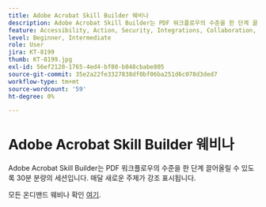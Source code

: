 ```yaml
---
title: Adobe Acrobat Skill Builder 웨비나
description: Adobe Acrobat Skill Builder는 PDF 워크플로우의 수준을 한 단계 끌어올릴 수 있도록 30분 분량의 세션입니다
feature: Accessibility, Action, Security, Integrations, Collaboration, Edit PDF, Convert PDF, Share, Mobile, Skill Builder, Form
level: Beginner, Intermediate
role: User
jira: KT-8199
thumb: KT-8199.jpg
exl-id: 56ef2120-1765-4ed4-bf80-b048cbabe805
source-git-commit: 35e2a22fe3327838df0bf06ba251d6c078d3ded7
workflow-type: tm+mt
source-wordcount: '59'
ht-degree: 0%

---
```


# Adobe Acrobat Skill Builder 웨비나

Adobe Acrobat Skill Builder는 PDF 워크플로우의 수준을 한 단계 끌어올릴 수 있도록 30분 분량의 세션입니다. 매달 새로운 주제가 강조 표시됩니다.

모든 온디맨드 웨비나 확인 [여기](https://gateway.on24.com/wcc/eh/2172296/category/41718/acrobat).
